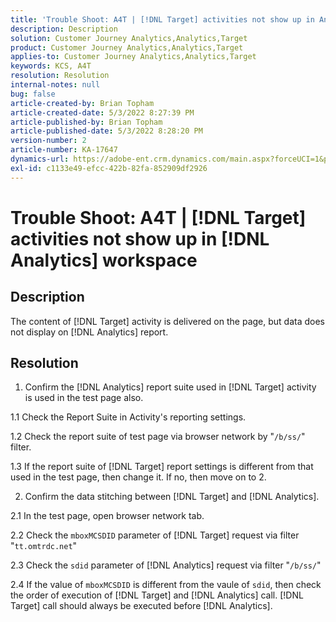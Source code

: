 ```yaml
---
title: 'Trouble Shoot: A4T | [!DNL Target] activities not show up in Analytics workspace'
description: Description
solution: Customer Journey Analytics,Analytics,Target
product: Customer Journey Analytics,Analytics,Target
applies-to: Customer Journey Analytics,Analytics,Target
keywords: KCS, A4T
resolution: Resolution
internal-notes: null
bug: false
article-created-by: Brian Topham
article-created-date: 5/3/2022 8:27:39 PM
article-published-by: Brian Topham
article-published-date: 5/3/2022 8:28:20 PM
version-number: 2
article-number: KA-17647
dynamics-url: https://adobe-ent.crm.dynamics.com/main.aspx?forceUCI=1&pagetype=entityrecord&etn=knowledgearticle&id=fe385676-1fcb-ec11-a7b5-6045bd00db25
exl-id: c1133e49-efcc-422b-82fa-852909df2926
---
```

# Trouble Shoot: A4T | [!DNL Target] activities not show up in [!DNL Analytics] workspace

## Description

The content of [!DNL Target] activity is delivered on the page, but data does not display on [!DNL Analytics] report.

## Resolution


1. Confirm the [!DNL Analytics] report suite used in [!DNL Target] activity is used in the test page also.

1.1 Check the Report Suite in Activity's reporting settings.

1.2 Check the report suite of test page via browser network by "`/b/ss/`" filter.

1.3 If the report suite of [!DNL Target] report settings is different from that used in the test page, then change it. If no, then move on to 2.

2. Confirm the data stitching between [!DNL Target] and [!DNL Analytics].

2.1 In the test page, open browser network tab.

2.2 Check the `mboxMCSDID` parameter of [!DNL Target] request via filter "`tt.omtrdc.net`"

2.3 Check the `sdid` parameter of [!DNL Analytics] request via filter "`/b/ss/`"

2.4 If the value of `mboxMCSDID` is different from the vaule of `sdid`, then check the order of execution of [!DNL Target] and [!DNL Analytics] call. [!DNL Target] call should always be executed before [!DNL Analytics].
